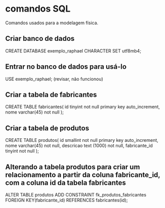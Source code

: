 # comandos SQL 

Comandos usados para a modelagem física.

## Criar banco de dados

CREATE DATABASE exemplo_raphael CHARACTER SET utf8mb4;

## Entrar no banco de dados para usá-lo

USE exemplo_raphael; (revisar, não funcionou)

## Criar a tabela de fabricantes

CREATE TABLE fabricantes(
    id tinyint not null primary key auto_increment,
    nome varchar(45) not null
);

## Criar a tabela de produtos

CREATE TABLE produtos(
    id smallint not null primary key auto_increment,
    nome varchar(45) not null,
    descricao text (1000) not null,
    fabricante_id tinyint not null
);

## Alterando a tabela produtos para criar um relacionamento a partir da coluna fabricante_id, com a coluna id da tabela fabricantes

ALTER TABLE produtos
    ADD CONSTRAINT fk_produtos_fabricantes
    FOREIGN KEY(fabricante_id) REFERENCES fabricantes(id);
